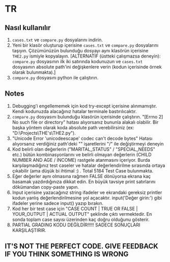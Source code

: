 # TR
## Nasıl kullanılır
1. `cases.txt` ve `compare.py` dosyalarını indirin.
2. Yeni bir klasör oluşturup içerisine `cases.txt` ve `compare.py` dosyalarını taşıyın. Çözümünüzün bulunduğu dosyayı aynı klasörün içerisine `THE2.py` ismiyle kopyalayın. [ALTERNATİF (üstteki çalışmazsa deneyin): `compare.py` dosyasının ilk iki satırında kodunuzun ve `cases.txt` dosyasının absolute path'ini değişkenlere verin (kodun içerisinde örnek olarak bulunmakta).]
5. `compare.py` dosyasını python ile çalıştırın.
## Notes
1. Debugging'i engellememek için kod try-except içerisine alınmamıştır. Kendi kodunuzda alacağınız hatalar terminale bastırılıcaktır.
2. `compare.py` dosyasını bulunduğu klasörün içerisinde çalıştırın. "[Errno 2] No such file or directory" hatası alıyorsanız bununla alakalı olabilir. Bir başka yöntem olarak koda absolute path verebilirsiniz (ex: "D:\Projects\THE's\THE2.py"). 
3. "Unicode Error 'unicodeescape' codec can't decode bytes" Hatası alıyorsanız verdiğiniz path'deki "\" işaretlerini "/" ile değiştirmeyi deneyin
4. Kod belirli olan değerlerin ("MARITAL_STATUS" / "SPECIAL_NEEDS" etc.) bütün kombinasyonlarını ve belirli olmayan değerlerin (CHILD NUMBER AND AGE / INCOME) rastgele atanmasını içeriyor. Burda karşılaşmadığınız test caseler ve hatalar değerlendirilme sırasında ortaya çıkabilir (ama düşük bi ihtimal :) . Total 5184 Test Case bulunmakta.
5. Eğer değerler aynı olmasına rağmen FALSE dönüyorsa ekrana kaç basamak yazdırdığınıza dikkat edin. En büyük tavsiye print satırlarını dökümandan copy-paste yapın.
6. Input içerisine yazacağınız string ifadeler ve ekrandaki gereksiz printler kodun yanlış değerlendirilmesine yol açacaktır. input('Değer girin:') gibi ifadeler yerine sadece input() yazıp bırakın.
7. Kod her bir test case için "CASE COUNT | TRUE OR FALSE | YOUR_OUTPUT | ACTUAL OUTPUT" şeklinde çıktı vermektedir. En sonda toplam case sayısı üzerinden kaç doğru olduğunu gösterir.
8. PARTIAL GRADING KODU DEĞİLDİR!!!!! SADECE SONUÇLARI KARŞILAŞTIRIR.
## IT'S NOT THE PERFECT CODE. GIVE FEEDBACK IF YOU THINK SOMETHING IS WRONG
